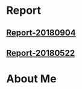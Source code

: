 # Report

## [Report-20180904](http://nbviewer.jupyter.org/github/quatrejuin/try_ke_models/blob/master/report/report.ipynb)

## [Report-20180522](http://www-etud.iro.umontreal.ca/~wujieche/report.html)


# About Me
